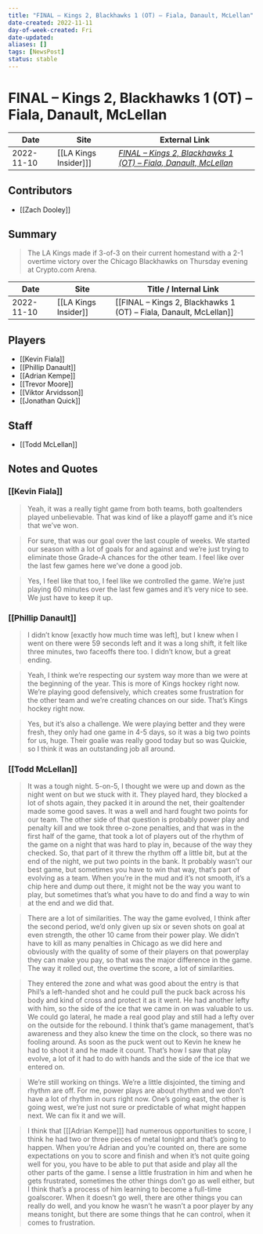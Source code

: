 ```yaml
---
title: "FINAL – Kings 2, Blackhawks 1 (OT) – Fiala, Danault, McLellan"
date-created: 2022-11-11
day-of-week-created: Fri
date-updated: 
aliases: []
tags: [NewsPost]
status: stable
---
```


# FINAL – Kings 2, Blackhawks 1 (OT) – Fiala, Danault, McLellan

| Date       | Site                  | External Link                                                                                                                                                  |
| ---------- | --------------------- | -------------------------------------------------------------------------------------------------------------------------------------------------------------- |
| 2022-11-10 | [[LA Kings Insider]]] | [*FINAL – Kings 2, Blackhawks 1 (OT) – Fiala, Danault, McLellan*](https://lakingsinsider.com/2022/11/10/final-kings-2-blackhawks-1-ot-fiala-danault-mclellan/) |

## Contributors
- [[Zach Dooley]]

## Summary
> The LA Kings made if 3-of-3 on their current homestand with a 2-1 overtime victory over the Chicago Blackhawks on Thursday evening at Crypto.com Arena.

| Date       | Site                 | Title / Internal Link                                             |
| ---------- | -------------------- | ----------------------------------------------------------------- |
| 2022-11-10 | [[LA Kings Insider]] | [[FINAL – Kings 2, Blackhawks 1 (OT) – Fiala, Danault, McLellan]] |

## Players
- [[Kevin Fiala]]
- [[Phillip Danault]]
- [[Adrian Kempe]]
- [[Trevor Moore]]
- [[Viktor Arvidsson]]
- [[Jonathan Quick]]

## Staff
- [[Todd McLellan]]

## Notes and Quotes
### [[Kevin Fiala]]
> Yeah, it was a really tight game from both teams, both goaltenders played unbelievable. That was kind of like a playoff game and it’s nice that we’ve won.

> For sure, that was our goal over the last couple of weeks. We started our season with a lot of goals for and against and we’re just trying to eliminate those Grade-A chances for the other team. I feel like over the last few games here we’ve done a good job.

> Yes, I feel like that too, I feel like we controlled the game. We’re just playing 60 minutes over the last few games and it’s very nice to see. We just have to keep it up.

### [[Phillip Danault]]
> I didn’t know \[exactly how much time was left], but I knew when I went on there were 59 seconds left and it was a long shift, it felt like three minutes, two faceoffs there too. I didn’t know, but a great ending.

> Yeah, I think we’re respecting our system way more than we were at the beginning of the year. This is more of Kings hockey right now. We’re playing good defensively, which creates some frustration for the other team and we’re creating chances on our side. That’s Kings hockey right now.

> Yes, but it’s also a challenge. We were playing better and they were fresh, they only had one game in 4-5 days, so it was a big two points for us, huge. Their goalie was really good today but so was Quickie, so I think it was an outstanding job all around.

### [[Todd McLellan]]
> It was a tough night. 5-on-5, I thought we were up and down as the night went on but we stuck with it. They played hard, they blocked a lot of shots again, they packed it in around the net, their goaltender made some good saves. It was a well and hard fought two points for our team. The other side of that question is probably power play and penalty kill and we took three o-zone penalties, and that was in the first half of the game, that took a lot of players out of the rhythm of the game on a night that was hard to play in, because of the way they checked. So, that part of it threw the rhythm off a little bit, but at the end of the night, we put two points in the bank. It probably wasn’t our best game, but sometimes you have to win that way, that’s part of evolving as a team. When you’re in the mud and it’s not smooth, it’s a chip here and dump out there, it might not be the way you want to play, but sometimes that’s what you have to do and find a way to win at the end and we did that.

> There are a lot of similarities. The way the game evolved, I think after the second period, we’d only given up six or seven shots on goal at even strength, the other 10 came from their power play. We didn’t have to kill as many penalties in Chicago as we did here and obviously with the quality of some of their players on that powerplay they can make you pay, so that was the major difference in the game. The way it rolled out, the overtime the score, a lot of similarities.

> They entered the zone and what was good about the entry is that Phil’s a left-handed shot and he could pull the puck back across his body and kind of cross and protect it as it went. He had another lefty with him, so the side of the ice that we came in on was valuable to us. We could go lateral, he made a real good play and still had a lefty over on the outside for the rebound. I think that’s game management, that’s awareness and they also knew the time on the clock, so there was no fooling around. As soon as the puck went out to Kevin he knew he had to shoot it and he made it count. That’s how I saw that play evolve, a lot of it had to do with hands and the side of the ice that we entered on.

> We’re still working on things. We’re a little disjointed, the timing and rhythm are off. For me, power plays are about rhythm and we don’t have a lot of rhythm in ours right now. One’s going east, the other is going west, we’re just not sure or predictable of what might happen next. We can fix it and we will.

> I think that \[[[Adrian Kempe]]] had numerous opportunities to score, I think he had two or three pieces of metal tonight and that’s going to happen. When you’re Adrian and you’re counted on, there are some expectations on you to score and finish and when it’s not quite going well for you, you have to be able to put that aside and play all the other parts of the game. I sense a little frustration in him and when he gets frustrated, sometimes the other things don’t go as well either, but I think that’s a process of him learning to become a full-time goalscorer. When it doesn’t go well, there are other things you can really do well, and you know he wasn’t he wasn’t a poor player by any means tonight, but there are some things that he can control, when it comes to frustration.